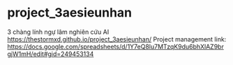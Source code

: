 # project_3aesieunhan
3 chàng lính ngự lâm nghiên cứu AI 
https://thestormxd.github.io/project_3aesieunhan/
Project management link: https://docs.google.com/spreadsheets/d/1Y7eQ8lu7MTzqK9du6bhXlAZ9brgjW1mH/edit#gid=249453134
